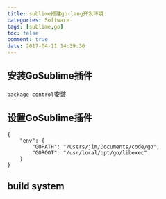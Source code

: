 ```yaml
---
title: sublime搭建go-lang开发环境
categories: Software
tags: [sublime,go]
toc: false
comment: true
date: 2017-04-11 14:39:36
---
```





<!--more-->
## 安装GoSublime插件
`package control`安装

## 设置GoSublime插件
```
{
    "env": {
        "GOPATH": "/Users/jim/Documents/code/go",
        "GOROOT": "/usr/local/opt/go/libexec"
    }
}
```

## build system
